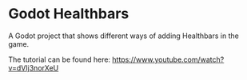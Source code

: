 # Godot Healthbars
A Godot project that shows different ways of adding Healthbars in the game.

The tutorial can be found here: https://www.youtube.com/watch?v=dVIj3norXeU
